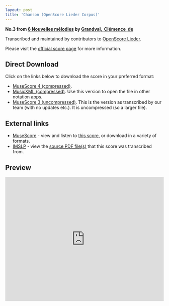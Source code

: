 ```yaml
---
layout: post
title: 'Chanson (OpenScore Lieder Corpus)'
---
```


__No.3 from [6 Nouvelles mélodies](https://fourscoreandmore.org/openscore/lieder/Grandval,_Clémence_de/6_Nouvelles_mélodies/) by [Grandval,_Clémence_de](https://fourscoreandmore.org/openscore/lieder/Grandval,_Clémence_de)__

Transcribed and maintained by contributors to [OpenScore Lieder].

Please visit the [official score page] for more information.

[official score page]: https://musescore.com/openscore-lieder-corpus/scores/6613481
[OpenScore Lieder]: https://musescore.com/openscore-lieder-corpus

## Direct Download

Click on the links below to download the score in your preferred format:
- [MuseScore 4 (compressed)](https://github.com/openscore/lieder/blob/main/scores/Grandval,_Clémence_de/6_Nouvelles_mélodies/3_Chanson/lc6613481.mscz?raw=true).
- [MusicXML (compressed)](https://github.com/openscore/lieder/blob/main/scores/Grandval,_Clémence_de/6_Nouvelles_mélodies/3_Chanson/lc6613481.mxl?raw=true). Use this version to open the file in other notation apps.
- [MuseScore 3 (uncompressed)](https://github.com/openscore/lieder/blob/main/scores/Grandval,_Clémence_de/6_Nouvelles_mélodies/3_Chanson/lc6613481.mscx?raw=true). This is the version as transcribed by our team (with no updates etc.). It is uncompressed (so a larger file).

## External links

- [MuseScore] - view and listen to [this score][MuseScore], or download in a variety of formats.
- [IMSLP] - view the [source PDF file(s)][IMSLP] that this score was transcribed from.

[MuseScore]: https://musescore.com/score/6613481
[IMSLP]: https://imslp.org/wiki/Special:ReverseLookup/578228

## Preview

<iframe width="100%" height="394" src="https://musescore.com/openscore-lieder-corpus/scores/6613481/embed" frameborder="0" allowfullscreen allow="autoplay; fullscreen"></iframe>
